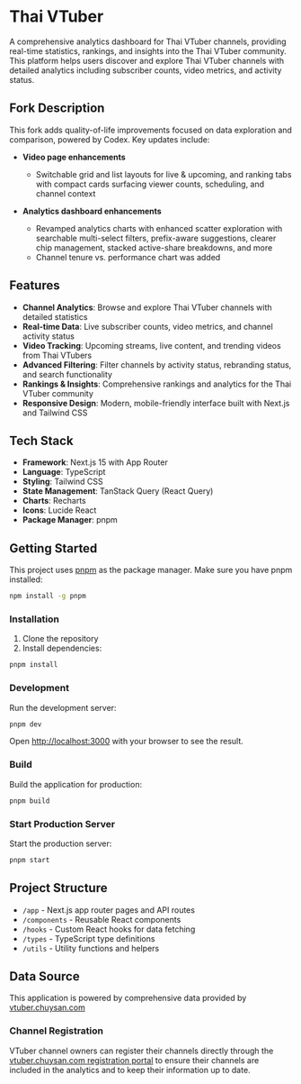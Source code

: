 # Thai VTuber

A comprehensive analytics dashboard for Thai VTuber channels, providing real-time statistics, rankings, and insights into the Thai VTuber community. This platform helps users discover and explore Thai VTuber channels with detailed analytics including subscriber counts, video metrics, and activity status.

## Fork Description

This fork adds quality-of-life improvements focused on data exploration and comparison, powered by Codex. Key updates include:

- **Video page enhancements**
  - Switchable grid and list layouts for live & upcoming, and ranking tabs with compact cards surfacing viewer counts, scheduling, and channel context

- **Analytics dashboard enhancements**
  - Revamped analytics charts with enhanced scatter exploration with searchable multi-select filters, prefix-aware suggestions, clearer chip management, stacked active-share breakdowns, and more
  - Channel tenure vs. performance chart was added

## Features

- **Channel Analytics**: Browse and explore Thai VTuber channels with detailed statistics
- **Real-time Data**: Live subscriber counts, video metrics, and channel activity status
- **Video Tracking**: Upcoming streams, live content, and trending videos from Thai VTubers
- **Advanced Filtering**: Filter channels by activity status, rebranding status, and search functionality
- **Rankings & Insights**: Comprehensive rankings and analytics for the Thai VTuber community
- **Responsive Design**: Modern, mobile-friendly interface built with Next.js and Tailwind CSS

## Tech Stack

- **Framework**: Next.js 15 with App Router
- **Language**: TypeScript
- **Styling**: Tailwind CSS
- **State Management**: TanStack Query (React Query)
- **Charts**: Recharts
- **Icons**: Lucide React
- **Package Manager**: pnpm

## Getting Started

This project uses [pnpm](https://pnpm.io/) as the package manager. Make sure you have pnpm installed:

```bash
npm install -g pnpm
```

### Installation

1. Clone the repository
2. Install dependencies:

```bash
pnpm install
```

### Development

Run the development server:

```bash
pnpm dev
```

Open [http://localhost:3000](http://localhost:3000) with your browser to see the result.

### Build

Build the application for production:

```bash
pnpm build
```

### Start Production Server

Start the production server:

```bash
pnpm start
```

## Project Structure

- `/app` - Next.js app router pages and API routes
- `/components` - Reusable React components
- `/hooks` - Custom React hooks for data fetching
- `/types` - TypeScript type definitions
- `/utils` - Utility functions and helpers

## Data Source

This application is powered by comprehensive data provided by [vtuber.chuysan.com](https://vtuber.chuysan.com/)

### Channel Registration

VTuber channel owners can register their channels directly through the [vtuber.chuysan.com registration portal](https://vtuber.chuysan.com/#/register) to ensure their channels are included in the analytics and to keep their information up to date.
